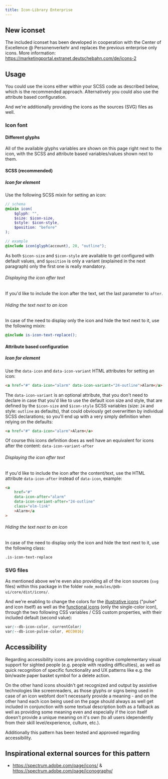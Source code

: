 ```yaml
---
title: Icon-Library Enterprise
---
```


## New iconset

The included iconset has been developed in cooperation with the Center of Excellence @ Personenverkehr and replaces the previous enterprise only icons. More information: <https://marketingportal.extranet.deutschebahn.com/de/icons-2>

## Usage

You could use the icons either within your SCSS code as described below, which is the recommended approach.
Alternatively you could also use the attribute based configuration.

And we're additionally providing the icons as the sources (SVG) files as well.

### Icon font

#### Different glyphs

All of the available glyphs variables are shown on this page right next to the icon, with the SCSS and attribute based variables/values shown next to them.

#### SCSS (recommended)

##### Icon for element

Use the following SCSS mixin for setting an icon:

```scss
// schema
@mixin icon(
	$glyph: "",
	$size: $icon-size,
	$style: $icon-style,
	$position: "before"
);

// example
@include icon(glyph(account), 20, "outline");
```

As both `$icon-size` and `$icon-style` are available to get configured with default values, and `$position` is only a variant (explained in the next paragraph) only the first one is really mandatory.

###### Displaying the icon after text

If you'd like to include the icon after the text, set the last parameter to `after`.

###### Hiding the text next to an icon

In case of the need to display only the icon and hide the text next to it, use the following mixin:

```scss
@include is-icon-text-replace();
```

#### Attribute based configuration

##### Icon for element

Use the `data-icon` and `data-icon-variant` HTML attributes for setting an icon:

```html
<a href="#" data-icon="alarm" data-icon-variant="24-outline">Alarm</a>
```

The `data-icon-variant` is an optional attribute, that you don't need to declare in case that you'd like to use the default icon size and style, that are defined by the `$icon-size` and `$icon-style` SCSS variables (size: `24` and style: `outline` as defaults), that could obviously get overwritten by individual SCSS declarations; so you'll end up with a very simply definition when relying on the defaults:

```html
<a href="#" data-icon="alarm">Alarm</a>
```

Of course this icons definition does as well have an equivalent for icons after the content: `data-icon-variant-after`

###### Displaying the icon after text

If you'd like to include the icon after the content/text, use the HTML attribute `data-icon-after` instead of `data-icon`, example:

```html
<a
	href="#"
	data-icon-after="alarm"
	data-icon-variant-after="24-outline"
	class="elm-link"
	>Alarm</a
>
```

###### Hiding the text next to an icon

In case of the need to display only the icon and hide the text next to it, use the following class:

```html
.is-icon-text-replace
```

### SVG files

As mentioned above we're even also providing all of the icon sources (`svg` files) within this package in the folder `node_modules/@db-ui/core/dist/icons/`.

And we're enabling to change the colors for the [illustrative icons](https://db-ui.github.io/base/?p=viewall-icons-illustrative) ("pulse" and icon itself) as well as the [functional icons](https://db-ui.github.io/base/?p=viewall-icons-functional) (only the single-color icon), through the two following CSS variables / CSS custom properties, with their included default (second value):

```css
var(--db-icon-color, currentColor)
var(--db-icon-pulse-color, #EC0016)
```

## Accessibility

Regarding accessibility icons are providing cognitive complementary visual support for sighted people (e.g. people with reading difficulties), as well as quick recognition of specific functionality and UX patterns like e.g. the bin/waste paper basket symbol for a delete action.

On the other hand icons shouldn't get recognized and output by assistive technologies like screenreaders, as those glyphs or signs being used in case of an icon webfont don't necessarly provide a meaning - and on the other hand each icon being used on the page should always as well get included in conjunction with some textual description both as a fallback as well as providing some meaning even and especially if the icon itself doesn't provide a unique meaning on it's own (to all users idependently from their skill level/experience, culture, etc.).

Additionally this pattern has been tested and approved regarding accessibility.

## Inspirational external sources for this pattern

- <https://spectrum.adobe.com/page/icons/> & <https://spectrum.adobe.com/page/iconography/>
